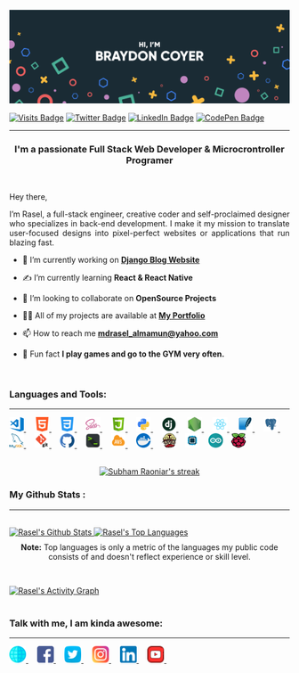 [![Rasel's GitHub Banner](https://github.com/Rasel-Al-Mamun/Rasel-Al-Mamun/blob/main/image/banar/GitHubHeader.png?raw=true)](https://braydoncoyer.dev)

[![Visits Badge](https://badges.pufler.dev/visits/braydoncoyer/braydoncoyer)](https:braydoncoyer.dev)
[![Twitter Badge](https://img.shields.io/badge/Twitter-Profile-informational?style=flat&logo=twitter&logoColor=white&color=1CA2F1)](https://twitter.com/BraydonCoyer)
[![LinkedIn Badge](https://img.shields.io/badge/LinkedIn-Profile-informational?style=flat&logo=linkedin&logoColor=white&color=0D76A8)](https://www.linkedin.com/in/braydon-coyer/)
[![CodePen Badge](https://img.shields.io/badge/CodePen-Profile-informational?style=flat&logo=codepen&logoColor=white&color=black)](https://codepen.io/braydoncoyer)
___

<h3 align="center">
 I'm a passionate Full Stack Web Developer & Microcrontroller Programer
</h3>

<br>

<p>Hey there,</p>
<p style="text-align:justify">
  I’m Rasel, a full-stack engineer, creative coder and self-proclaimed designer who specializes in back-end development. I make it my mission to translate user-focused designs into pixel-perfect websites or applications that run blazing fast.
</p>

- 💼 I’m currently working on **[Django Blog Website](https://github.com/)**

- ✍ I’m currently learning **React & React Native**

- 👯 I’m looking to collaborate on **OpenSource Projects**

- 👨‍💻 All of my projects are available at **[My Portfolio](https://subhamraoniar.com)**

- 📫 How to reach me **mdrasel_almamun@yahoo.com**

- 💬 Fun fact **I play games and go to the GYM very often.**

<br>

### Languages and Tools:
---
<a href="https://code.visualstudio.com/" target="_blank">
  <img alt="Visual Studio Code" width="26px" height="26px" src="https://github.com/Rasel-Al-Mamun/Rasel-Al-Mamun/blob/main/image/work/visual-studio-code.png?raw=true" />
</a>&nbsp;&nbsp;&nbsp;
<a href="https://www.w3.org/html/" target="_blank">
  <img alt="HTML5" width="26px" height="26px" src="https://github.com/Rasel-Al-Mamun/Rasel-Al-Mamun/blob/main/image/work/html-5.png?raw=true" />
</a>&nbsp;&nbsp;&nbsp;
<a href="https://www.w3schools.com/css/" target="_blank">
  <img alt="CSS3" width="26px" height="26px" src="https://github.com/Rasel-Al-Mamun/Rasel-Al-Mamun/blob/main/image/work/css-3.png?raw=true" />
</a>&nbsp;&nbsp;&nbsp;
<a href="https://sass-lang.com/" target="_blank">
  <img alt="Sass" width="26px" height="26px" src="https://github.com/Rasel-Al-Mamun/Rasel-Al-Mamun/blob/main/image/work/sass.png?raw=true" />
</a>&nbsp;&nbsp;&nbsp;
<a href="https://developer.mozilla.org/en-US/docs/Web/JavaScript" target="_blank">
  <img alt="JavaScript" width="26px" height="26px" src="https://github.com/Rasel-Al-Mamun/Rasel-Al-Mamun/blob/main/image/work/js.png?raw=true" />
</a>&nbsp;&nbsp;&nbsp;
<a href="https://www.python.org/" target="_blank">
  <img alt="Python" width="26px" height="26px" src="https://github.com/Rasel-Al-Mamun/Rasel-Al-Mamun/blob/main/image/work/python.png?raw=true" />
</a>&nbsp;&nbsp;&nbsp;
<a href="https://www.djangoproject.com/" target="_blank">
  <img alt="Django" width="26px" height="26px" src="https://github.com/Rasel-Al-Mamun/Rasel-Al-Mamun/blob/main/image/work/django.png?raw=true" />
</a>&nbsp;&nbsp;&nbsp;
<a href="https://nodejs.org/" target="_blank">
  <img alt="Node.js" width="26px" height="26px" src="https://github.com/Rasel-Al-Mamun/Rasel-Al-Mamun/blob/main/image/work/nodejs.png?raw=true" />
</a>&nbsp;&nbsp;&nbsp;
<a href="https://reactjs.org/" target="_blank">
  <img alt="React" width="26px" height="26px" src="https://github.com/Rasel-Al-Mamun/Rasel-Al-Mamun/blob/main/image/work/react.png?raw=true" />
</a>&nbsp;&nbsp;&nbsp;
<a href="https://www.sqlite.org/index.html" target="_blank">
  <img alt="SQLite" width="26px" height="26px" src="https://github.com/Rasel-Al-Mamun/Rasel-Al-Mamun/blob/main/image/work/sqlite.png?raw=true" />
</a>&nbsp;&nbsp;&nbsp;
<a href="https://www.postgresql.org/" target="_blank">
  <img alt="PostgreSQL" width="26px" height="26px" src="https://github.com/Rasel-Al-Mamun/Rasel-Al-Mamun/blob/main/image/work/postgresql.png?raw=true" />
</a>&nbsp;&nbsp;&nbsp;
<a href="https://www.mysql.com/" target="_blank">
  <img alt="MySQL" width="26px" height="26px" src="https://github.com/Rasel-Al-Mamun/Rasel-Al-Mamun/blob/main/image/work/mysql.png?raw=true" />
</a>&nbsp;&nbsp;&nbsp;
<a href="https://git-scm.com/" target="_blank">
  <img alt="Git" width="26px" height="26px" src="https://github.com/Rasel-Al-Mamun/Rasel-Al-Mamun/blob/main/image/work/git.png?raw=true" />
</a>&nbsp;&nbsp;&nbsp;
<a href="https://github.com/" target="_blank">
  <img alt="GitHub" width="26px" height="26px" src="https://github.com/Rasel-Al-Mamun/Rasel-Al-Mamun/blob/main/image/work/github.png?raw=true" />
</a>&nbsp;&nbsp;&nbsp;
<a href="https://ubuntu.com/tutorials/command-line-for-beginners" target="_blank">
  <img alt="Terminal" width="26px" height="26px" src="https://github.com/Rasel-Al-Mamun/Rasel-Al-Mamun/blob/main/image/work/terminal.png?raw=true" />
</a>&nbsp;&nbsp;&nbsp;
<a href="https://aws.amazon.com/" target="_blank">
  <img alt="AWS" width="26px" height="26px" src="https://github.com/Rasel-Al-Mamun/Rasel-Al-Mamun/blob/main/image/work/aws.png?raw=true" />
</a>&nbsp;&nbsp;&nbsp;
<a href="https://www.docker.com/" target="_blank">
  <img alt="Docker" width="26px" height="26px" src="https://github.com/Rasel-Al-Mamun/Rasel-Al-Mamun/blob/main/image/work/docker.png?raw=true" />
</a>&nbsp;&nbsp;&nbsp;
<a href="https://travis-ci.org/" target="_blank">
  <img alt="Travis" width="26px" height="26px" src="https://github.com/Rasel-Al-Mamun/Rasel-Al-Mamun/blob/main/image/work/travis.png?raw=true" 
/></a>&nbsp;&nbsp;&nbsp;
<a href="https://en.wikipedia.org/wiki/Microcontroller" target="_blank">
  <img alt="Microcontroller" width="26px" height="26px" src="https://github.com/Rasel-Al-Mamun/Rasel-Al-Mamun/blob/main/image/work/microcontroller.png?raw=true" 
/></a>&nbsp;&nbsp;&nbsp;
<a href="https://www.arduino.cc/" target="_blank">
  <img alt="Arduino" width="26px" height="26px" src="https://github.com/Rasel-Al-Mamun/Rasel-Al-Mamun/blob/main/image/work/arduino.png?raw=true" 
/></a>&nbsp;&nbsp;&nbsp;
<a href="https://www.raspberrypi.org/" target="_blank">
  <img alt="Rasberry-pi" width="26px" height="26px" src="https://github.com/Rasel-Al-Mamun/Rasel-Al-Mamun/blob/main/image/work/rasberry-pi.png?raw=true" 
/></a>&nbsp;&nbsp;&nbsp;

<br>
<br>

<p align="center">
    <a href="https://github.com/Rasel-Al-Mamun/github-readme-streak-stats">
        <img title="Get streak stats for your profile at git.io/streak-stats" alt="Subham Raoniar's streak" src="https://github-readme-streak-stats.herokuapp.com/?user=Rasel-Al-Mamun&theme=black-ice&hide_border=true&stroke=0000&background=060A0CD0"/>
    </a>
</p>

###  My Github Stats :
___

<br/>

<a href="https://github.com/Rasel-Al-Mamun/github-readme-stats">
  <img alt="Rasel's Github Stats" src="https://github-readme-stats.vercel.app/api?username=Rasel-Al-Mamun&show_icons=true&count_private=true&theme=react&hide_border=true&bg_color=0D1117" />
</a>
<a href="https://github.com/Rasel-Al-Mamun/github-readme-stats">
  <img alt="Rasel's Top Languages" src="https://github-readme-stats.vercel.app/api/top-langs/?username=Rasel-Al-Mamun&langs_count=8&count_private=true&layout=compact&theme=react&hide_border=true&bg_color=0D1117" />
</a>

<br/>

<div align="center" style="padding:10px 0;">
  <b>Note:</b> 
  <span>
    Top languages is only a metric of the languages my public code consists of and doesn't reflect experience or skill level.
  </span>
</div>

<br/>
<br/>

<a href="https://github.com/Rasel-Al-Mamun/github-readme-activity-graph">
  <img alt="Rasel's Activity Graph" src="https://activity-graph.herokuapp.com/graph?username=Rasel-Al-Mamun&bg_color=0D1117&color=5BCDEC&line=5BCDEC&point=FFFFFF&hide_border=true" />
</a>

<br/>
<br/>

### Talk with me, I am kinda awesome:
---
<a href="">
  <img height="30" src="https://github.com/Rasel-Al-Mamun/Rasel-Al-Mamun/blob/main/image/social/world-wide-web.png?raw=true">
</a>&nbsp;&nbsp;&nbsp;
<a href="https://www.facebook.com/mrraselalmamun/">
  <img height="30" src="https://github.com/Rasel-Al-Mamun/Rasel-Al-Mamun/blob/main/image/social/facebook.png?raw=true">
</a>&nbsp;&nbsp;&nbsp;
<a href="https://twitter.com/MDRASELALMAMUN4">
  <img height="30" src="https://github.com/Rasel-Al-Mamun/Rasel-Al-Mamun/blob/main/image/social/twitter.png?raw=true">
</a>&nbsp;&nbsp;&nbsp;
<a href="https://www.instagram.com/pm_rasel_al_mamun/">
  <img height="30" src="https://github.com/Rasel-Al-Mamun/Rasel-Al-Mamun/blob/main/image/social/instagram.png?raw=true">
</a>&nbsp;&nbsp;&nbsp;
<a href="https://www.linkedin.com/in/md-rasel-al-mamun-297589162/">
  <img height="30" src="https://github.com/Rasel-Al-Mamun/Rasel-Al-Mamun/blob/main/image/social/linkedin.png?raw=true">
</a>&nbsp;&nbsp;&nbsp;
<a href="https://www.youtube.com/channel/UCosAo_CQY9XVPW0xObwuJ0w">
  <img height="30" src="https://github.com/Rasel-Al-Mamun/Rasel-Al-Mamun/blob/main/image/social/youtube.png?raw=true">
</a>&nbsp;&nbsp;&nbsp;

